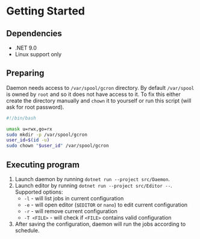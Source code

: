 # Getting Started

## Dependencies

- .NET 9.0
- Linux support only

## Preparing

Daemon needs access to `/var/spool/gcron` directory. By default `/var/spool` is owned by `root` and so it does not have access to it.
To fix this either create the directory manually and `chown` it to yourself or run this script (will ask for root password).

```bash
#!/bin/bash

umask u=rwx,go=rx
sudo mkdir -p /var/spool/gcron
user_id=$(id -u)
sudo chown "$user_id" /var/spool/gcron
```

## Executing program

1. Launch daemon by running `dotnet run --project src/Daemon`.
2. Launch editor by running `dotnet run --project src/Editor --`. Supported options:
    - `-l` - will list jobs in current configuration
    - `-e` - will open editor (`$EDITOR` or `nano`) to edit current configuration
    - `-r` - will remove current configuration
    - `-T <FILE>` - will check if `<FILE>` contains valid configuration
3. After saving the configuration, daemon will run the jobs according to schedule.
